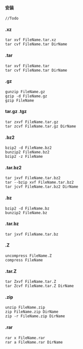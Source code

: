 #### 安装
```
//Todo 
```

#### .xz
```
tar xvf FileName.tar.xz
tar cvf FileName.tar DirName
```

#### .tar
```
tar xvf FileName.tar
tar cvf FileName.tar DirName
```

#### .gz
```
gunzip FileName.gz
gzip -d FileName.gz
gzip FileName
```

#### tar.gz .tgz
```
tar zxvf FileName.tar.gz
tar zcvf FileName.tar.gz DirName
```

#### .bz2
```
bzip2 -d FileName.bz2
bunzip2 FileName.bz2
bzip2 -z FileName
```

#### .tar.bz2
```
tar jxvf FileName.tar.bz2      
tar --bzip xvf FileName.tar.bz2
tar jcvf FileName.tar.bz2 DirName
```

#### .bz
```
bzip2 -d FileName.bz
bunzip2 FileName.bz
```

#### .tar.bz
```
tar jxvf FileName.tar.bz
```

#### .Z
```
uncompress FileName.Z
compress FileName
```

#### .tar.Z
```
tar Zxvf FileName.tar.Z
tar Zcvf FileName.tar.Z DirName
```

#### .zip
```
unzip FileName.zip
zip FileName.zip DirName
zip -r FileName.zip DirName
```

#### .rar
```
rar x FileName.rar
rar a FileName.rar DirName
```


